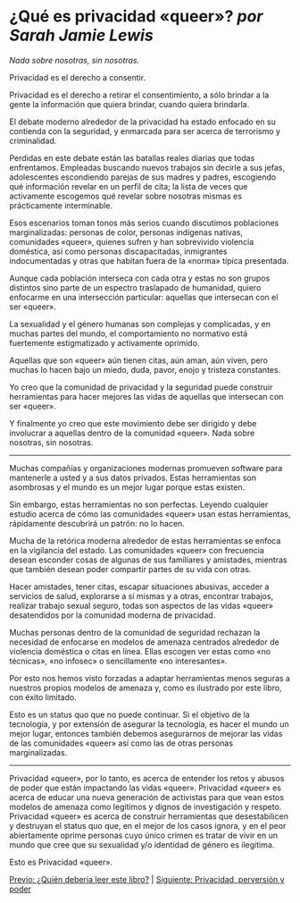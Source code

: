 # ¿Qué es privacidad «queer»? *por Sarah Jamie Lewis*

*Nada sobre nosotras, sin nosotras.*

Privacidad es el derecho a consentir.

Privacidad es el derecho a retirar el consentimiento, a sólo brindar a la gente
la información que quiera brindar, cuando quiera brindarla.

El debate moderno alrededor de la privacidad ha estado enfocado en su contienda
con la seguridad, y enmarcada para ser acerca de terrorismo y criminalidad.

Perdidas en este debate están las batallas reales diarias que todas
enfrentamos. Empleadas buscando nuevos trabajos sin decirle a sus jefas,
adolescentes escondiendo parejas de sus madres y padres, escogiendo qué
información revelar en un perfil de cita; la lista de veces que activamente
escogemos qué revelar sobre nosotras mismas es prácticamente interminable.

Esos escenarios toman tonos más serios cuando discutimos poblaciones
marginalizadas: personas de color, personas indígenas nativas, comunidades
«queer», quienes sufren y han sobrevivido violencia doméstica, así como
personas discapacitadas, inmigrantes indocumentadas y otras que habitan fuera
de la «norma» típica presentada.

Aunque cada población interseca con cada otra y estas no son grupos distintos
sino parte de un espectro traslapado de humanidad, quiero enfocarme en una
intersección particular: aquellas que intersecan con el ser «queer».

La sexualidad y el género humanas son complejas y complicadas, y en muchas
partes del mundo, el comportamiento no normativo está fuertemente estigmatizado
y activamente oprimido.

Aquellas que son «queer» aún tienen citas, aún aman, aún viven, pero muchas lo
hacen bajo un miedo, duda, pavor, enojo y tristeza constantes.

Yo creo que la comunidad de privacidad y la seguridad puede construir
herramientas para hacer mejores las vidas de aquellas que intersecan con ser
«queer».

Y finalmente yo creo que este movimiento debe ser dirigido y debe involucrar a
aquellas dentro de la comunidad «queer». Nada sobre nosotras, sin nosotras.

***

Muchas compañías y organizaciones modernas promueven software para mantenerle a
usted y a sus datos privados. Estas herramientas son asombrosas y el mundo es un
mejor lugar porque estas existen.

Sin embargo, estas herramientas no son perfectas. Leyendo cualquier estudio
acerca de cómo las comunidades «queer» usan estas herramientas, rápidamente
descubrirá un patrón: no lo hacen.

Mucha de la retórica moderna alrededor de estas herramientas se enfoca en la
vigilancia del estado. Las comunidades «queer» con frecuencia desean esconder
cosas de algunas de sus familiares y amistades, mientras que también desean
poder compartir partes de su vida con otras.

Hacer amistades, tener citas, escapar situaciones abusivas, acceder a servicios
de salud, explorarse a sí mismas y a otras, encontrar trabajos, realizar
trabajo sexual seguro, todas son aspectos de las vidas «queer» desatendidos
por la comunidad moderna de privacidad.

Muchas personas dentro de la comunidad de seguridad rechazan la necesidad de
enfocarse en modelos de amenaza centrados alrededor de violencia doméstica o
citas en línea. Ellas escogen ver estas como «no técnicas», «no infosec» o
sencillamente «no interesantes».

Por esto nos hemos visto forzadas a adaptar herramientas menos seguras a
nuestros propios modelos de amenaza y, como es ilustrado por este libro, con
éxito limitado.

Esto es un status quo que no puede continuar. Si el objetivo de la tecnología,
y por extensión de asegurar la tecnología, es hacer el mundo un mejor lugar,
entonces también debemos asegurarnos de mejorar las vidas de las comunidades
«queer» así como las de otras personas marginalizadas.


***

Privacidad «queer», por lo tanto, es acerca de entender los retos y abusos de
poder que están impactando las vidas «queer». Privacidad «queer» es acerca de
educar una nueva generación de activistas para que vean estos modelos de
amenaza como legítimos y dignos de investigación y respeto. Privacidad «queer»
es acerca de construir herramientas que desestabilicen y destruyan el status
quo que, en el mejor de los casos ignora, y en el peor abiertamente oprime
personas cuyo único crimen es tratar de vivir en un mundo que cree que su
sexualidad y/o identidad de género es ilegitima.

Esto es Privacidad «queer».

[Previo: ¿Quién debería leer este libro?](quien-deberia-leer.md) | [Siguiente: Privacidad, perversión y poder](privacidad-perversion-poder.md)
